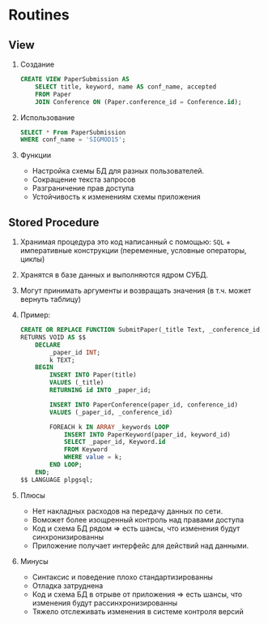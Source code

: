 # Routines

## View

1. Создание

    ```sql
    CREATE VIEW PaperSubmission AS
        SELECT title, keyword, name AS conf_name, accepted
        FROM Paper
        JOIN Conference ON (Paper.conference_id = Conference.id);
    ```

1. Использование

    ```sql
    SELECT * From PaperSubmission
    WHERE conf_name = 'SIGMOD15';
    ```

1. Функции
    * Настройка схемы БД для разных пользователей.
    * Сокращение текста запросов
    * Разграничение прав доступа
    * Устойчивость к изменениям схемы приложения

## Stored Procedure
1. Хранимая процедура это код написанный с помощью: `SQL` + императивные конструкции (переменные, условные операторы, циклы)
1. Хранятся в базе данных и выполняются ядром СУБД.
1. Могут принимать аргументы и возвращать значения (в т.ч. может вернуть таблицу)
1. Пример:
    ```sql
    CREATE OR REPLACE FUNCTION SubmitPaper(_title Text, _conference_id INT, _keywords TEXT[])
    RETURNS VOID AS $$
        DECLARE
            _paper_id INT;
            k TEXT;
        BEGIN
            INSERT INTO Paper(title)
            VALUES (_title)
            RETURNING id INTO _paper_id;

            INSERT INTO PaperConference(paper_id, conference_id)
            VALUES (_paper_id, _conference_id)

            FOREACH k IN ARRAY _keywords LOOP
                INSERT INTO PaperKeyword(paper_id, keyword_id)
                SELECT _paper_id, Keyword.id
                FROM Keyword
                WHERE value = k;
            END LOOP;
        END;
    $$ LANGUAGE plpgsql;
    ```

1. Плюсы
    * Нет накладных расходов на передачу данных по сети.
    * Воможет более изощренный контроль над правами доступа
    * Код и схема БД рядом => есть шансы, что изменения будут синхронизированны
    * Приложение получает интерфейс для действий над данными.

1. Минусы
    * Синтаксис и поведение плохо стандартизированны
    * Отладка затруднена
    * Код и схема БД в отрыве от приложения => есть шансы, что изменения будут рассинхронизированны
    * Тяжело отслеживать изменения в системе контроля версий

